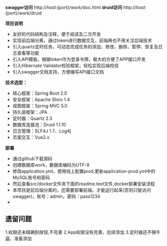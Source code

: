**swagger访问**
http://${host}:${port}/work/doc.html
**druid访问**
http://${host}:${port}/work/druid


**项目说明** 
- 友好的代码结构及注释，便于阅读及二次开发
- 实现前后端分离，通过token进行数据交互，前端再也不用关注后端技术
- 引入quartz定时任务，可动态完成任务的添加、修改、删除、暂停、恢复及日志查看等功能
- 引入API模板，根据token作为登录令牌，极大的方便了APP接口开发
- 引入Hibernate Validator校验框架，轻松实现后端校验
- 引入swagger文档支持，方便编写API接口文档


**技术选型：** 
- 核心框架：Spring Boot 2.0
- 安全框架：Apache Shiro 1.4
- 视图框架：Spring MVC 5.0
- 持久层框架：JPA
- 定时器：Quartz 2.3
- 数据库连接池：Druid 1.1.10
- 日志管理：SLF4J 1.7、Log4j
- 页面交互：Vue2.x 

 **部署**
- 通过github下载源码
- 创建数据库work，数据库编码为UTF-8
- 修改application.yml，使用线上配置prod,更新application-prod.yml中的MySQL账号和密码
- 然后查看src/docker文件夹下面的readme.text文件,docker部署安装流程
- 本项目是前后端分离的，还需要部署前端，才能运行起来(否则只能访问swagger)，账号：admin，密码：pass1234
- 


## 遗留问题
1.权限还未精确到按钮,不完善
2.App权限没有完善，后续添加
3.定时器还不够牛逼，准备添加
